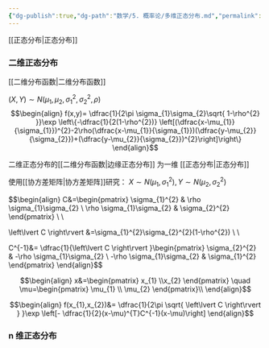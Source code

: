 ```yaml
---
{"dg-publish":true,"dg-path":"数学/5. 概率论/多维正态分布.md","permalink":"/数学/5. 概率论/多维正态分布/","dgPassFrontmatter":true,"noteIcon":"","created":"2024-05-21T15:20:27.918+08:00","updated":"2025-04-14T11:45:25.833+08:00"}
---
```


[[正态分布\|正态分布]]

### 二维正态分布
[[二维分布函数\|二维分布函数]]

$(X,Y)\sim N(\mu_{1},\mu_{2},\sigma_{1}^{2},\sigma_{2}^{2},\rho)$
$$\begin{align}
f(x,y)= \dfrac{1}{2\pi \sigma_{1}\sigma_{2}\sqrt{ 1-\rho^{2} }}\exp \left\{-\dfrac{1}{2(1-\rho^{2})} \left[(\dfrac{x-\mu_{1}}{\sigma_{1}})^{2}-2\rho(\dfrac{x-\mu_{1}}{\sigma_{1}})(\dfrac{y-\mu_{2}}{\sigma_{2}})+(\dfrac{y-\mu_{2}}{\sigma_{2}})^{2}\right]\right\}
\end{align}$$

二维正态分布的[[二维分布函数\|边缘正态分布]] 为一维 [[正态分布\|正态分布]] 

使用[[协方差矩阵\|协方差矩阵]]研究：
$X\sim N(\mu_{1},\sigma_{1}^{2}),Y\sim N(\mu_{2},\sigma_{2}^{2})$

$$\begin{align}
C&=\begin{pmatrix}
\sigma_{1}^{2} & \rho \sigma_{1}\sigma_{2} \\
\rho \sigma_{1}\sigma_{2} & \sigma_{2}^{2}
\end{pmatrix} \\ \\

\left\lvert  C \right\rvert &=\sigma_{1}^{2}\sigma_{2}^{2}(1-\rho^{2}) \\ \\

C^{-1}&= \dfrac{1}{\left\lvert  C \right\rvert }\begin{pmatrix}
\sigma_{2}^{2} & -\rho \sigma_{1}\sigma_{2} \\
-\rho \sigma_{1}\sigma_{2} & \sigma_{1}^{2}
\end{pmatrix}
\end{align}$$


$$\begin{align}
x&=\begin{pmatrix} x_{1} \\x_{2} \end{pmatrix} \quad \mu=\begin{pmatrix} \mu_{1} \\  \mu_{2} \end{pmatrix}\\
\end{align}$$

$$\begin{align}
f(x_{1},x_{2})&= \dfrac{1}{2\pi \sqrt{ \left\lvert  C \right\rvert } }\exp \left[- \dfrac{1}{2}(x-\mu)^{T}C^{-1}(x-\mu)\right]
\end{align}$$
### n 维正态分布
